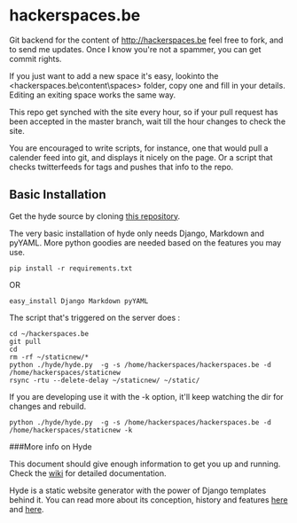 hackerspaces.be
===============

Git backend for the content of http://hackerspaces.be feel free to fork, and to send me updates. Once I know you're not a spammer, you can get commit rights. 

If you just want to add a new space it's easy, lookinto the <hackerspaces.be\content\spaces> folder, copy one and fill in your details. Editing an exiting space works the same way.

This repo get synched with the site every hour, so if your pull request has been accepted in the master branch, wait till the hour changes to check the site.

You are encouraged to write scripts, for instance, one that would pull a calender feed into git, and displays it nicely on the page. Or a script that checks twitterfeeds for tags and pushes that info to the repo.
## Basic Installation

Get the hyde source by cloning [this repository](https://github.com/hyde/hyde).

The very basic installation of hyde only needs Django, Markdown and pyYAML. More
python goodies are needed based on the features you may use.

    pip install -r requirements.txt

OR

	easy_install Django Markdown pyYAML

The script that's triggered on the server does :

	cd ~/hackerspaces.be
	git pull
	cd
	rm -rf ~/staticnew/*
	python ./hyde/hyde.py  -g -s /home/hackerspaces/hackerspaces.be -d /home/hackerspaces/staticnew
	rsync -rtu --delete-delay ~/staticnew/ ~/static/

If you are developing use it with the -k option, it'll keep watching the dir for changes and rebuild.

	python ./hyde/hyde.py  -g -s /home/hackerspaces/hackerspaces.be -d /home/hackerspaces/staticnew -k


###More info on Hyde

This document should give enough information to get you up and running. Check
the [wiki](http://wiki.github.com/lakshmivyas/hyde) for detailed documentation.

Hyde is a static website generator with the power of Django templates behind it.
You can read more about its conception, history and features [here][1] and
[here][2].

[1]: http://www.ringce.com/products/hyde/hyde.html
[2]: http://www.ringce.com/blog/2009/introducing_hyde.html